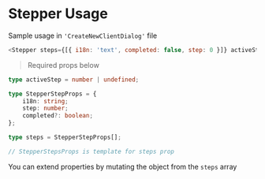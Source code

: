 # Stepper Usage

Sample usage in `'CreateNewClientDialog'` file

```js
<Stepper steps={[{ i18n: 'text', completed: false, step: 0 }]} activeStep={$numberActiveStep} />
```

> Required props below

```ts
type activeStep = number | undefined;

type StepperStepProps = {
	i18n: string;
	step: number;
	completed?: boolean;
};

type steps = StepperStepProps[];

// StepperStepsProps is template for steps prop
```

You can extend properties by mutating the object from the `steps` array
